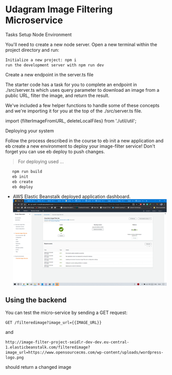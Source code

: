 # Udagram Image Filtering Microservice
Tasks
Setup Node Environment

 You'll need to create a new node server. Open a new terminal within the project directory and run:

    Initialize a new project: npm i
    run the development server with npm run dev

Create a new endpoint in the server.ts file

The starter code has a task for you to complete an endpoint in ./src/server.ts which uses query parameter to download an image from a public URL, filter the image, and return the result.

We've included a few helper functions to handle some of these concepts and we're importing it for you at the top of the ./src/server.ts file.

import {filterImageFromURL, deleteLocalFiles} from './util/util';

Deploying your system

Follow the process described in the course to eb init a new application and eb create a new environment to deploy your image-filter service! Don't forget you can use eb deploy to push changes.


> For deploying used ...

```terminal
   npm run build
   eb init
   eb create
   eb deploy
```

- AWS Elastic Beanstalk deployed application dashboard.
  ![depcruise generated graph](./deployment_screenshot/eb_app_deployed_and_running_on_aws.png)
## Using the backend
You can test the micro-service by sending a GET request:
```
GET /filteredimage?image_url={{IMAGE_URL}}
```
and
```
http://image-filter-project-seidlr-dev-dev.eu-central-1.elasticbeanstalk.com/filteredimage?image_url=https://www.opensourcecms.com/wp-content/uploads/wordpress-logo.png
```
should return a changed image
